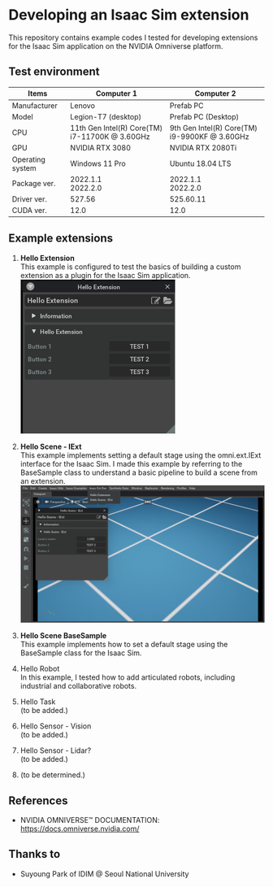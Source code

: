 # Developing an Isaac Sim extension
This repository contains example codes I tested for developing extensions for the Isaac Sim application on the NVIDIA Omniverse platform.

## Test environment
|Items|Computer 1|Computer 2|
|---|---|---|
|Manufacturer|Lenovo|Prefab PC|
|Model|Legion-T7 (desktop)|Prefab PC (Desktop)|
|CPU|11th Gen Intel(R) Core(TM) i7-11700K @ 3.60GHz|9th Gen Intel(R) Core(TM) i9-9900KF @ 3.60GHz|
|GPU|NVIDIA RTX 3080|NVIDIA RTX 2080Ti|
|Operating system|Windows 11 Pro|Ubuntu 18.04 LTS|
|Package ver.|2022.1.1</br>2022.2.0|2022.1.1</br>2022.2.0|
|Driver ver.|527.56|525.60.11|
|CUDA ver.|12.0|12.0|

## Example extensions
1. **Hello Extension**  
This example is configured to test the basics of building a custom extension as a plugin for the Isaac Sim application.  
![](/doc/hello-extension.png)  

2. **Hello Scene - IExt**  
This example implements setting a default stage using the omni.ext.IExt interface for the Isaac Sim. I made this example by referring to the BaseSample class to understand a basic pipeline to build a scene from an extension.  
![](/doc/hello-scene-iext.png)

3. **Hello Scene BaseSample**  
This example implements how to set a default stage using the BaseSample class for the Isaac Sim.

4. Hello Robot  
In this example, I tested how to add articulated robots, including industrial and collaborative robots.

5. Hello Task  
(to be added.)

6. Hello Sensor - Vision  
(to be added.)

7. Hello Sensor - Lidar?  
(to be added.)

8. (to be determined.)


## References
* NVIDIA OMNIVERSE™ DOCUMENTATION: https://docs.omniverse.nvidia.com/

## Thanks to
* Suyoung Park of IDIM @ Seoul National University
